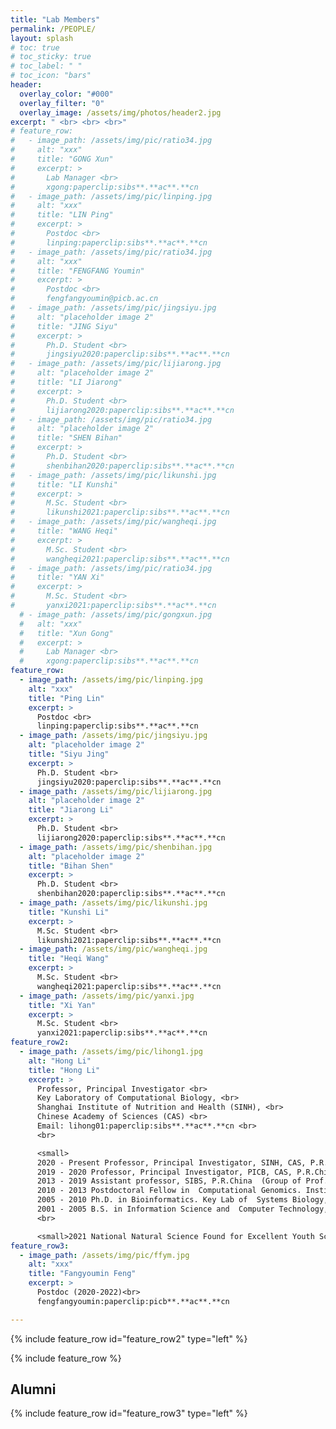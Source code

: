 ```yaml
---
title: "Lab Members"
permalink: /PEOPLE/
layout: splash
# toc: true
# toc_sticky: true
# toc_label: " "
# toc_icon: "bars"
header:
  overlay_color: "#000"
  overlay_filter: "0"
  overlay_image: /assets/img/photos/header2.jpg
excerpt: " <br> <br> <br>"
# feature_row:
#   - image_path: /assets/img/pic/ratio34.jpg
#     alt: "xxx"
#     title: "GONG Xun"
#     excerpt: >
#       Lab Manager <br>
#       xgong:paperclip:sibs**.**ac**.**cn
#   - image_path: /assets/img/pic/linping.jpg
#     alt: "xxx"
#     title: "LIN Ping"
#     excerpt: >
#       Postdoc <br>
#       linping:paperclip:sibs**.**ac**.**cn
#   - image_path: /assets/img/pic/ratio34.jpg
#     alt: "xxx"
#     title: "FENGFANG Youmin"
#     excerpt: >
#       Postdoc <br>
#       fengfangyoumin@picb.ac.cn
#   - image_path: /assets/img/pic/jingsiyu.jpg
#     alt: "placeholder image 2"
#     title: "JING Siyu"
#     excerpt: >
#       Ph.D. Student <br>
#       jingsiyu2020:paperclip:sibs**.**ac**.**cn
#   - image_path: /assets/img/pic/lijiarong.jpg
#     alt: "placeholder image 2"
#     title: "LI Jiarong"
#     excerpt: >
#       Ph.D. Student <br>
#       lijiarong2020:paperclip:sibs**.**ac**.**cn
#   - image_path: /assets/img/pic/ratio34.jpg
#     alt: "placeholder image 2"
#     title: "SHEN Bihan"
#     excerpt: >
#       Ph.D. Student <br>
#       shenbihan2020:paperclip:sibs**.**ac**.**cn
#   - image_path: /assets/img/pic/likunshi.jpg
#     title: "LI Kunshi"
#     excerpt: >
#       M.Sc. Student <br>
#       likunshi2021:paperclip:sibs**.**ac**.**cn
#   - image_path: /assets/img/pic/wangheqi.jpg
#     title: "WANG Heqi"
#     excerpt: >
#       M.Sc. Student <br>
#       wangheqi2021:paperclip:sibs**.**ac**.**cn
#   - image_path: /assets/img/pic/ratio34.jpg
#     title: "YAN Xi"
#     excerpt: >
#       M.Sc. Student <br>
#       yanxi2021:paperclip:sibs**.**ac**.**cn
  # - image_path: /assets/img/pic/gongxun.jpg
  #   alt: "xxx"
  #   title: "Xun Gong"
  #   excerpt: >
  #     Lab Manager <br>
  #     xgong:paperclip:sibs**.**ac**.**cn
feature_row:
  - image_path: /assets/img/pic/linping.jpg
    alt: "xxx"
    title: "Ping Lin"
    excerpt: >
      Postdoc <br>
      linping:paperclip:sibs**.**ac**.**cn
  - image_path: /assets/img/pic/jingsiyu.jpg
    alt: "placeholder image 2"
    title: "Siyu Jing"
    excerpt: >
      Ph.D. Student <br>
      jingsiyu2020:paperclip:sibs**.**ac**.**cn
  - image_path: /assets/img/pic/lijiarong.jpg
    alt: "placeholder image 2"
    title: "Jiarong Li"
    excerpt: >
      Ph.D. Student <br>
      lijiarong2020:paperclip:sibs**.**ac**.**cn
  - image_path: /assets/img/pic/shenbihan.jpg
    alt: "placeholder image 2"
    title: "Bihan Shen"
    excerpt: >
      Ph.D. Student <br>
      shenbihan2020:paperclip:sibs**.**ac**.**cn
  - image_path: /assets/img/pic/likunshi.jpg
    title: "Kunshi Li"
    excerpt: >
      M.Sc. Student <br>
      likunshi2021:paperclip:sibs**.**ac**.**cn
  - image_path: /assets/img/pic/wangheqi.jpg
    title: "Heqi Wang"
    excerpt: >
      M.Sc. Student <br>
      wangheqi2021:paperclip:sibs**.**ac**.**cn
  - image_path: /assets/img/pic/yanxi.jpg
    title: "Xi Yan"
    excerpt: >
      M.Sc. Student <br>
      yanxi2021:paperclip:sibs**.**ac**.**cn
feature_row2:
  - image_path: /assets/img/pic/lihong1.jpg
    alt: "Hong Li"
    title: "Hong Li"
    excerpt: >
      Professor, Principal Investigator <br>
      Key Laboratory of Computational Biology, <br>
      Shanghai Institute of Nutrition and Health (SINH), <br>
      Chinese Academy of Sciences (CAS) <br>
      Email: lihong01:paperclip:sibs**.**ac**.**cn <br>
      <br>

      <small>
      2020 - Present Professor, Principal Investigator, SINH, CAS, P.R.China <br>
      2019 - 2020 Professor, Principal Investigator, PICB, CAS, P.R.China <br>
      2013 - 2019 Assistant professor, SIBS, P.R.China  (Group of Prof. Yixue Li). <br>
      2010 - 2013 Postdoctoral Fellow in  Computational Genomics. Institute for Systems Biology, Seattle, WA, USA  (Laboratory of Prof. Leroy Hood). <br>
      2005 - 2010 Ph.D. in Bioinformatics. Key Lab of  Systems Biology, CAS, P.R.China (Group of Prof. Yixue  Li). <br>
      2001 - 2005 B.S. in Information Science and  Computer Technology, Central South University. <br></small>
      <br>

      <small>2021 National Natural Science Found for Excellent Youth Scientists <br></small>
feature_row3:
  - image_path: /assets/img/pic/ffym.jpg
    alt: "xxx"
    title: "Fangyoumin Feng"
    excerpt: >
      Postdoc (2020-2022)<br>
      fengfangyoumin:paperclip:picb**.**ac**.**cn

---
```



{% include feature_row id="feature_row2" type="left" %}

{% include feature_row %}

<div class="feature__wrapper">
<h2>Alumni</h2>
<!-- <p>Fangyoumin Feng, Postdoc (2020-2022)</p> -->
</div>
{% include feature_row id="feature_row3" type="left" %}